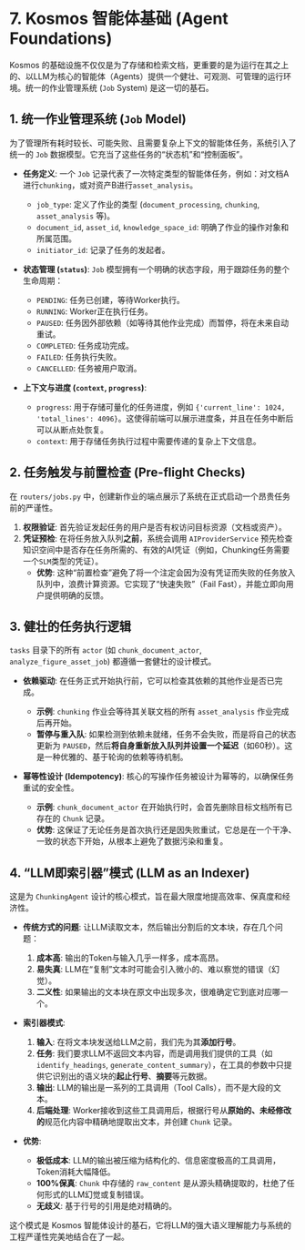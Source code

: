 # 7. Kosmos 智能体基础 (Agent Foundations)

Kosmos 的基础设施不仅仅是为了存储和检索文档，更重要的是为运行在其之上的、以LLM为核心的智能体（Agents）提供一个健壮、可观测、可管理的运行环境。统一的作业管理系统 (`Job` System) 是这一切的基石。

## 1. 统一作业管理系统 (`Job` Model)

为了管理所有耗时较长、可能失败、且需要复杂上下文的智能体任务，系统引入了统一的 `Job` 数据模型。它充当了这些任务的“状态机”和“控制面板”。

*   **任务定义**: 一个 `Job` 记录代表了一次特定类型的智能体任务，例如：对文档A进行`chunking`，或对资产B进行`asset_analysis`。
    *   `job_type`: 定义了作业的类型 (`document_processing`, `chunking`, `asset_analysis` 等)。
    *   `document_id`, `asset_id`, `knowledge_space_id`: 明确了作业的操作对象和所属范围。
    *   `initiator_id`: 记录了任务的发起者。

*   **状态管理 (`status`)**: `Job` 模型拥有一个明确的状态字段，用于跟踪任务的整个生命周期：
    *   `PENDING`: 任务已创建，等待Worker执行。
    *   `RUNNING`: Worker正在执行任务。
    *   `PAUSED`: 任务因外部依赖（如等待其他作业完成）而暂停，将在未来自动重试。
    *   `COMPLETED`: 任务成功完成。
    *   `FAILED`: 任务执行失败。
    *   `CANCELLED`: 任务被用户取消。

*   **上下文与进度 (`context`, `progress`)**:
    *   `progress`: 用于存储可量化的任务进度，例如 `{'current_line': 1024, 'total_lines': 4096}`。这使得前端可以展示进度条，并且在任务中断后可以从断点处恢复。
    *   `context`: 用于存储任务执行过程中需要传递的复杂上下文信息。

## 2. 任务触发与前置检查 (Pre-flight Checks)

在 `routers/jobs.py` 中，创建新作业的端点展示了系统在正式启动一个昂贵任务前的严谨性。

1.  **权限验证**: 首先验证发起任务的用户是否有权访问目标资源（文档或资产）。
2.  **凭证预检**: 在将任务放入队列**之前**，系统会调用 `AIProviderService` 预先检查知识空间中是否存在任务所需的、有效的AI凭证（例如，Chunking任务需要一个`SLM`类型的凭证）。
    *   **优势**: 这种“前置检查”避免了将一个注定会因为没有凭证而失败的任务放入队列中，浪费计算资源。它实现了“快速失败”（Fail Fast），并能立即向用户提供明确的反馈。

## 3. 健壮的任务执行逻辑

`tasks` 目录下的所有 `actor` (如 `chunk_document_actor`, `analyze_figure_asset_job`) 都遵循一套健壮的设计模式。

*   **依赖驱动**: 在任务正式开始执行前，它可以检查其依赖的其他作业是否已完成。
    *   **示例**: `chunking` 作业会等待其关联文档的所有 `asset_analysis` 作业完成后再开始。
    *   **暂停与重入队**: 如果检测到依赖未就绪，任务不会失败，而是将自己的状态更新为 `PAUSED`，然后**将自身重新放入队列并设置一个延迟**（如60秒）。这是一种优雅的、基于轮询的依赖等待机制。

*   **幂等性设计 (Idempotency)**: 核心的写操作任务被设计为幂等的，以确保任务重试的安全性。
    *   **示例**: `chunk_document_actor` 在开始执行时，会首先删除目标文档所有已存在的 `Chunk` 记录。
    *   **优势**: 这保证了无论任务是首次执行还是因失败重试，它总是在一个干净、一致的状态下开始，从根本上避免了数据污染和重复。

## 4. “LLM即索引器”模式 (LLM as an Indexer)

这是为 `ChunkingAgent` 设计的核心模式，旨在最大限度地提高效率、保真度和经济性。

*   **传统方式的问题**: 让LLM读取文本，然后输出分割后的文本块，存在几个问题：
    1.  **成本高**: 输出的Token与输入几乎一样多，成本高昂。
    2.  **易失真**: LLM在“复制”文本时可能会引入微小的、难以察觉的错误（幻觉）。
    3.  **二义性**: 如果输出的文本块在原文中出现多次，很难确定它到底对应哪一个。

*   **索引器模式**:
    1.  **输入**: 在将文本块发送给LLM之前，我们先为其**添加行号**。
    2.  **任务**: 我们要求LLM不返回文本内容，而是调用我们提供的工具（如 `identify_headings`, `generate_content_summary`），在工具的参数中只提供它识别出的语义块的**起止行号**、**摘要**等元数据。
    3.  **输出**: LLM的输出是一系列的工具调用（Tool Calls），而不是大段的文本。
    4.  **后端处理**: Worker接收到这些工具调用后，根据行号从**原始的、未经修改的**规范化内容中精确地提取出文本，并创建 `Chunk` 记录。

*   **优势**:
    *   **极低成本**: LLM的输出被压缩为结构化的、信息密度极高的工具调用，Token消耗大幅降低。
    *   **100%保真**: `Chunk` 中存储的 `raw_content` 是从源头精确提取的，杜绝了任何形式的LLM幻觉或复制错误。
    *   **无歧义**: 基于行号的引用是绝对精确的。

这个模式是 Kosmos 智能体设计的基石，它将LLM的强大语义理解能力与系统的工程严谨性完美地结合在了一起。
